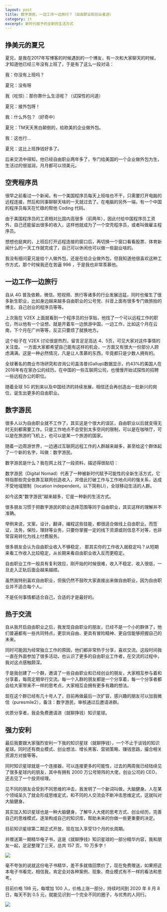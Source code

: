 ```yaml
---
layout: post
title: 数字游民，一边工作一边旅行？（自由职业和创业者进）
category: it
excerpt: 新时代赋予的全新的生活方式
---
```


## 挣美元的夏兄

夏兄，是我在2017年写博客的时候遇到的一个博友，有一次和大家聊天的时候，才知道他已经三年没有上班了，于是有了这么一段对话：

我：你没有上班吗？

夏兄：没有呀

我（吃惊）：那你靠什么生活呢？（试探性的问道）

夏兄：接外包呀！

我：什么外包？（好奇中）

夏兄：TM天天黑白颠倒的，给欧美的企业做外包。

我：这也行...

夏兄：这比上班挣钱好多了。

后来交流中得知，他已经自由职业两年多了，专门给美国的一个企业做外包为生，生活过的很滋润，月月都可以领美元。

## 空壳程序员

很早之前看过一个新闻，有一个美国程序员每天上班啥也不干，只需要打开电脑的远程连接，然后和同事聊聊天啥的一天就过去了。在电脑的另外一端，有一个中国的程序员每天在忙碌的帮他 Coding 代码。

由于美国程序员的工资相对比国内高很多（前两年），因此付给中国程序员工资外，自己还能留出很多的收入，这样他就成为了一个空壳程序员，或者叫做雇主程序员。

想想也挺爽的，上班后打开远程连接的窗口后，再切换一个窗口看看股票、体育新闻什么的一天工作就完成了，自己可以休闲也可以做一些副业啥的。

我没有细问夏兄是给个人做外包，还是在给企业做外包，但我知道他很喜欢这种工作方式，那个时候我还在苦逼 996 ，于是我也非常羡慕他。

## 一边工作一边旅行

自从 4G 普及依赖，微信、短视频、旅行等诸多的行业发展迅猛，同时也催生了很多新生职业，比如身边越来越多自由职业的公号党、抖音上面有很多专门做旅拍的博主、自己创业的程序员等等。

上次我在 V2EX 上面就看到一个程序员的分享贴，他找了一个可以远程工作的职位，所以他有一个设想，就是开着车一边旅游中国，一边工作，比如这个月在云南，下个月在广州等等，反正只要烦了就换地方。

这个帖子在 V2EX 讨论很是热烈，留言足足高达 4、5页，可见大家对这件事情的关注度。 一方面大家都希望自己能有这样的机会，一方面又有很大一份部分人顾虑满满。这是一种必然情况，凡是让人羡慕的东西，毕竟都只是少数人拥有的。

全球著名的商业市场研究和咨询公司盖洛普(Gallup)数据显示，约43%的美国人在2016年有在家办公的经历。在中国的一些互联网公司，也慢慢开始试探性的招聘一些远程办公的职位。

随着全球 5G 的到来以及中国经济的持续发展，相信还会再创造出一批新兴的岗位，诞生出更多的自由职业。

## 数字游民

很多人以为自由职业就不工作了，其实这是个很大的误区，自由职业以后就变得无时无刻都需要工作。只是工作地点不会受到太多空间的限制，可以是在咖啡厅，可以是在旅游的飞机上，也可以是某一个旅游的国家。

随着一边周游世界，一边通过互联网远程工作的人群越来越多，甚至给这个群体起了一个新的名字，叫做：数字游民。

数字游民是什么？我在网上找了一段资料，描述得很贴切：

数字游民（Digital Nomad）代表了一种被新时代赋予可能性的全新生活方式，它特指那些完全依靠互联网创造收入，并借此打破工作与工作地点间的强关系，达成不受地域限制（location independent，以下简称LI），全球移动生活的人群。

如今这类“数字游民”越来越多，它是一种新的生活方式。

很多朋友习惯于把数字游民的职业选择范围等同于自由职业，其实这样的理解并不准确。

举例来说，文案，设计，翻译，编程这些技能，都很适合做线上自由职业。而签证，法务，保险，理财等业务，只要你掌握一定的线下资源或则信息不对等，也非常容易转化为线上付费服务。

很多朋友会认为自由职业收入不够稳定， 那其实你的工作收入就稳定吗？从短期来看工作收入比较稳定，从长期来看自由职业收入反而更稳定。

自由职业工作一般具有复利效应，刚开始的时候很难，收入不稳定、收入很低，一旦走入正轨后面会越来越顺。

虽然我特别喜欢自由职业，但我仍然不鼓吹大家直接出来做自由职业，因为自由职业并不适合每个人。

不是任何事情都适合自己，合适的才是最好的。

## 热于交流

自从我开启自由职业之后，我发现自由职业的朋友，已经不是一个小的群体了，他们普遍都有一些共同特点，更崇尚自由、更具有冒险精神、更自信能够把握自己的未来。

同时可能因为经常独立工作的原因，他们都非常热于分享，喜欢交流。这段时间我一直在外面参加了很多活动，也认识了更多的自由职业工作者，在交流的过程中，我对这点感触颇深。

于是我创建了一个群，邀请了一些自由职业和已经创业的朋友，大家相互参与着和分享着，每周定期举行交流。每一个入群的朋友都是一个分享着，每一个分享者都会给大家带来不一样的思考点，大家相互会拥有更多有趣的想法。

现在这个群已经有几十号人了，目前再做最后一次扩容，感兴趣的朋友可以加我微信（puresmile2），备注：数字游民，审核通过后邀请进群。

优质分享者，我会免费邀请进（就聊挣钱）知识星球。

## 强力安利

最后我要跟大家强烈安利一下我的知识星球（就聊挣钱），一个不止于谈钱的知识星球。同时还有商业模式、创业想法、增长黑客、营销策略、赚钱思路，撮合相关资源方对接等等。

同时知识星球就是一个连接器，可以连接更多的可能性，过去的两周我已经陆续见了很多星球内的朋友，其中有拥有 2000 万公号矩阵的大佬，创业公司的 CEO，还去见了一个投资经理。

见不同的朋友会受到不同思维的冲击，我发明了一个新词叫做，大脑健身。人在某个领域呆久了就会形成思维定式，和不同的人交流会不断冲击思维定式，这就叫对大脑健身。

其实加入知识星球也是一种大脑健身，了解牛人大佬的思考方式、创业经历，完善自己的思维模式，逐渐构成自己的知识库，帮助未来的你做一些更重要的决定。

目前知识星球第二期正式开放，现在加入享受13个月的长周期。

并赠送第一期精华电子书，这是《就聊挣钱》知识星球的一部分精华内容，我和朋友一起，足足整理了三天，总共 157 页，10 万多字！

![](http://favorites.ren/assets/images/2019/zsxq/ebook.jpg)

毫不夸张的说就这份电子书精华，差不多就值回票价了，现在免费赠送，如果把这本电子书看完，相信我，肯定会对各种案例、现象、商业模式有不一样的看法和思考。

目前价格 198 元，每增加 100 人，价格上涨一部分，持续时间到 2020 年 8 月 8 日，每天不到 0.5 元，就能见识到一个完全不同的圈子，与优秀的人同行。

![](http://favorites.ren/assets/images/2019/zsxq/weixiao.jpg)

